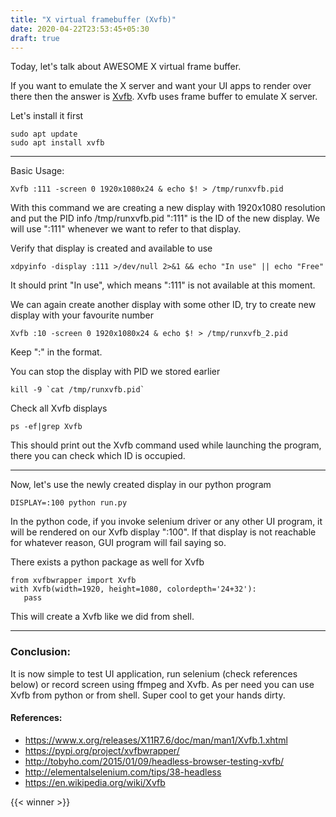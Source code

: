 ```yaml
---
title: "X virtual framebuffer (Xvfb)"
date: 2020-04-22T23:53:45+05:30
draft: true
---
```


Today, let's talk about AWESOME X virtual frame buffer.

If you want to emulate the X server and want your UI apps to render over there then the answer is [Xvfb](https://www.x.org/releases/X11R7.6/doc/man/man1/Xvfb.1.xhtml).
Xvfb uses frame buffer to emulate X server.

Let's install it first
```
sudo apt update
sudo apt install xvfb
```
----
Basic Usage:
```
Xvfb :111 -screen 0 1920x1080x24 & echo $! > /tmp/runxvfb.pid
```
With this command we are creating a new display with 1920x1080 resolution and put the PID info /tmp/runxvfb.pid
":111" is the ID of the new display. We will use ":111" whenever we want to refer to that display.


Verify that display is created and available to use
```
xdpyinfo -display :111 >/dev/null 2>&1 && echo "In use" || echo "Free"
```
It should print "In use", which means ":111" is not available at this moment.

We can again create another display with some other ID, try to create new display with your favourite number

```
Xvfb :10 -screen 0 1920x1080x24 & echo $! > /tmp/runxvfb_2.pid
```
Keep ":" in the format.

You can stop the display with PID we stored earlier
```
kill -9 `cat /tmp/runxvfb.pid`
```

Check all Xvfb displays
```
ps -ef|grep Xvfb
```
This should print out the Xvfb command used while launching the program, there you can check which ID is occupied.

----

Now, let's use the newly created display in our python program
```
DISPLAY=:100 python run.py
```
In the python code, if you invoke selenium driver or any other UI program, it will be rendered on our Xvfb display ":100".
If that display is not reachable for whatever reason, GUI program will fail saying so.



There exists a python package as well for Xvfb

```
from xvfbwrapper import Xvfb
with Xvfb(width=1920, height=1080, colordepth='24+32'):
   pass
```

This will create a Xvfb like we did from shell.

----
### Conclusion:
It is now simple to test UI application, run selenium (check references below) or record screen using ffmpeg and Xvfb.
As per need you can use Xvfb from python or from shell. Super cool to get your hands dirty.


#### References:
- https://www.x.org/releases/X11R7.6/doc/man/man1/Xvfb.1.xhtml
- https://pypi.org/project/xvfbwrapper/
- http://tobyho.com/2015/01/09/headless-browser-testing-xvfb/
- http://elementalselenium.com/tips/38-headless
- https://en.wikipedia.org/wiki/Xvfb


{{< winner >}}